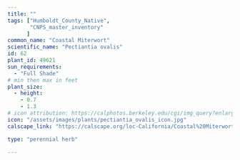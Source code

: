 ```yaml
---
title: ""
tags: ["Humboldt_County_Native",
       "CNPS_master_inventory"
      ]
common_name: "Coastal Miterwort"
scientific_name: "Pectiantia ovalis"
id: 62
plant_id: 49621
sun_requirements:
  - "Full Shade"
# min then max in feet
plant_size:
  - height: 
    - 0.7
    - 1.3
# icon attribution: https://calphotos.berkeley.edu/cgi/img_query?enlarge=0000+0000+0511+2303 
icon: "/assets/images/plants/pectiantia_ovalis_icon.jpg"
calscape_link: "https://calscape.org/loc-California/Coastal%20Miterwort%20(Pectiantia%20ovalis)"

type: "perennial herb"

---
```



